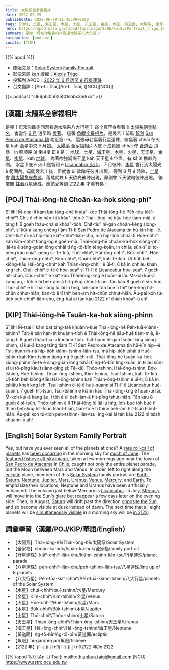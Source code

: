 ```yaml
---
title: 太陽系全家福相片
date: 2022-06-29
publishdate: 2022-06-29T11:45:00+0800
tags: [地球, 土星, 海王星, 木星, 火星, 天王星, 金星, 水星, 黃道面, 太陽系, 全家福, 魚眼]
hero: https://apod.nasa.gov/apod/fap/image/2206/SolSysPortrait_Trigo_1080_annotated.jpg
summary: 是哩！毋知你敢捌同齊看過太陽系八大行星？
categories: [podcast]
vocals: [阿錕]
---
```


{{% apod %}}

- 原始文章：[Solar System Family Portrait](https://apod.nasa.gov/apod/ap220629.html)
- 影像來源 kah 版權：[Alexis Trigo](https://www.instagram.com/alexistrigot/)
- 投稿到 APOD：[2022 年 6 月透早 ê 行星連珠](https://www.facebook.com/media/set/?set=a.4827325410704973)
- 台文翻譯：[An-Li Tsai][An-Li Tsai] ([NCU][NCU])

{{< podcast "cl66pbl0n025t01sbbx3ie8xx" >}}

## [漢羅] 太陽系全家福相片
是哩！毋知你敢捌同齊看過太陽系八大行星？
這个真罕得看著 ê [太陽系朝會點名][rare roll-call of planets]，會當佇 [6 月][much of June] 透早時 [看著][been occurring t]。
這張 [魚眼全景相片][featured fisheye all-sky image]，是幾若工前踮 [智利][Chile] [San Pedro de Atacama 鎮][San Pedro de Atacama] 附近翕--ê。
這張毋若翕著行星連珠，嘛翕著 chhāi 佇火星 kah 金星中央 ê 月娘。
[太陽系][Solar System] 全家福相片內底 ê 成員攏 chhāi 佇 [黃道面][ecliptic] 頂懸，in 照順序 ùi 倒爿到正爿是：
[地球][Earth t]、[土星][Saturn 1]、[海王星][Neptune t]、[木星][Jupiter]、[火星][Mars]、[天王星][Uranus]、[金星][Venus t]、[水星][Mercury t]、kah [地球][Earth]。
為著欲強調海王星 kah 天王星 ê 位置，有 kā in 撨較光咧。
水星下底 ê 火山是智利 ê [Licancabur 火山][Licancabur]。
7 月彼陣，[水星][Mercury] 會行到太陽光 ê 範圍內。毋閣幾若工後，伊就會 ùi 欲暗仔彼爿出現。
等到 8 月 ê 時陣，[土星][Saturn 2] 會 [離太陽愈來愈遠][opposite the Sun]，落尾就袂 tī 天欲光彼陣出現，顛倒會 tī 天欲暗彼陣出現。
後擺閣 [拄著八星連珠][simultaneously visible]，應該愛等到 [2122 年][in 2122] 才看有矣！


## [POJ] Thài-iông-hē Choân-ka-hok siòng-phìⁿ
Sī lih! M̄-chai lí kám bat tâng-chê khòaⁿ-kòe Thài-iông-hē Pe̍h-tōa-kiâⁿ-chhiⁿ?
Chit-ê chin hán-tit khòaⁿ-tio̍h ê Thài-iông-hē tiâu-hōe tiám-miâ, ē-tàng tī 6 goe̍h thàu-chá sī khòaⁿ-tio̍h.
Chit-tiuⁿ hî-gán choân-kéng siòng-phìⁿ, sī kúi-ā kang chêng tiàm Tì-lī San Pedro de Atacama tìn hū-kīn hip--ê.
Chit-tiuⁿ m̄-nā hip-tio̍h kiâⁿ-chhiⁿ-liân-chu, mā hip-tio̍h chhāi tī Hóe-chhiⁿ kah Kim-chhiⁿ tiong-ng ê goe̍h-niû.
Thài-iông-hē choân-ka-hok siòng-phìⁿ lāi-té ê sêng-goân lóng chhāi tī n̂g-tō-bīn téng-koân, in chiàu sūn-sī ùi tò-pêng kàu chiàⁿ-pêng sī:
Tē-kiû, Thó͘-chhiⁿ, Hái-ông-chhiⁿ, Bo̍k-chhiⁿ, Hóe-chhiⁿ, Thian-ông-chhiⁿ, Kim-chhiⁿ, Chúi-chhiⁿ, kah Tē-kiû.
Ūi-tio̍h beh kiông-tiāu Hái-ông-chhiⁿ kah Thian-ông-chhiⁿ ê ūi-tì, ū kā in chhiâu khah kng leh.
Chúi-chhiⁿ ē-té ê hóe-soaⁿ sī Tì-lī ê Licancabur hóe-soaⁿ.
7 goe̍h hit-chūn, Chúi-chhiⁿ ē kiâⁿ kàu Thài-iông-kng ê hoān-ûi lāi.
M̄-koh kúi-ā kang āu, i to̍h ē ùi beh-àm-á hit-pêng chhut-hiān.
Tán kàu 8 goe̍h ê sî-chūn, Thó͘-chhiⁿ ē lî Thài-iông lú lâi lú hn̄g, lo̍h-bóe to̍h bōe tī thiⁿ beh-kng hit-chūn chhut-hiān, tian-tò ē tī thiⁿ beh-àm hit-chūn chhut-hiān.
Āu-pái koh tú-tio̍h peh-chhiⁿ-liân-chu, èng-kai ài tán kàu 2122 nî chiah khòaⁿ-ū ah!

## [KIP] Thài-iông-hē Tsuân-ka-hok siòng-phìnn
Sī lih! M̄-tsai lí kám bat tâng-tsê khuànn-kuè Thài-iông-hē Pe̍h-tuā-kiânn-tshinn?
Tsit-ê tsin hán-tit khuànn-tio̍h ê Thài-iông-hē tiâu-huē tiám-miâ, ē-tàng tī 6 gue̍h thàu-tsá sī khuànn-tio̍h.
Tsit-tiunn hî-gán tsuân-kíng siòng-phìnn, sī kuí-ā kang tsîng tiàm Tì-lī San Pedro de Atacama tìn hū-kīn hip--ê.
Tsit-tiunn m̄-nā hip-tio̍h kiânn-tshinn-liân-tsu, mā hip-tio̍h tshāi tī Hué-tshinn kah Kim-tshinn tiong-ng ê gue̍h-niû.
Thài-iông-hē tsuân-ka-hok siòng-phìnn lāi-té ê sîng-guân lóng tshāi tī n̂g-tō-bīn tíng-kuân, in tsiàu sūn-sī uì tò-pîng kàu tsiànn-pîng sī:
Tē-kiû, Thóo-tshinn, Hái-ông-tshinn, Bo̍k-tshinn, Hué-tshinn, Thian-ông-tshinn, Kim-tshinn, Tsuí-tshinn, kah Tē-kiû.
Uī-tio̍h beh kiông-tiāu Hái-ông-tshinn kah Thian-ông-tshinn ê uī-tì, ū kā in tshiâu khah kng leh.
Tsuí-tshinn ē-té ê hué-suann sī Tì-lī ê Licancabur hué-suann.
7 gue̍h hit-tsūn, Tsuí-tshinn ē kiânn kàu Thài-iông-kng ê huān-uî lāi.
M̄-koh kuí-ā kang āu, i to̍h ē uì beh-àm-á hit-pîng tshut-hiān.
Tán kàu 8 gue̍h ê sî-tsūn, Thóo-tshinn ē lî Thài-iông lú lâi lú hn̄g, lo̍h-bué to̍h buē tī thinn beh-kng hit-tsūn tshut-hiān, tian-tò ē tī thinn beh-àm hit-tsūn tshut-hiān.
Āu-pái koh tú-tio̍h peh-tshinn-liân-tsu, ìng-kai ài tán kàu 2122 nî tsiah khuànn-ū ah!

## [English] Solar System Family Portrait
Yes, but have you ever seen all of the planets at once?
A [rare roll-call of planets][rare roll-call of planets] has [been occurring][been occurring e] in the morning sky for [much of June][much of June].
The [featured fisheye all-sky image][featured fisheye all-sky image], taken a few mornings ago near the town of [San Pedro de Atacama][San Pedro de Atacama] in [Chile][Chile], caught not only the entire planet parade, but the Moon between Mars and Venus.
In order, left to right along the [ecliptic][ecliptic] plane, members of this [Solar System][Solar System] family portrait are [Earth][Earth e], [Saturn][Saturn 1], [Neptune][Neptune e], [Jupiter][Jupiter], [Mars][Mars], [Uranus][Uranus], [Venus][Venus e], [Mercury][Mercury e], and [Earth][Earth].
To emphasize their locations, Neptune and Uranus have been artificially enhanced.
The volcano just below Mercury is [Licancabur][Licancabur].
In July, [Mercury][Mercury] will move into the Sun's glare but reappear a few days later on the evening side.
Then, in August, [Saturn][Saturn 2] will drift past the direction [opposite the Sun][opposite the Sun] and so become visible at dusk instead of dawn.
The next time that all eight planets will be [simultaneously visible][simultaneously visible] in a morning sky will be [in 2122][in 2122].

## 詞彙學習（漢羅/POJ/KIP/華語/English）
- 【太陽系】Thài-iông-hē/Thài-iông-hē/太陽系/Solar System
- 【全家福】choân-ka-hok/tsuân-ka-hok/全家福/family portrait
- 【行星連珠】kiâⁿ-chhiⁿ-liân-chu/kiânn-tshinn-liân-tsu/行星連珠/planet parade
- 【八星連珠】peh-chhiⁿ-liân-chu/peh-tshinn-liân-tsu/八星連珠/line up of 8 planets
- 【八大行星】Pe̍h-tōa-kiâⁿ-chhiⁿ/Pe̍h-tuā-kiânn-tshinn/八大行星/planets of the Solar System
- 【水星】chúi-chhiⁿ/tsuí-tshinn/水星/Mercury
- 【金星】Kim-chhiⁿ/Kim-tshinn/金星/Venus
- 【火星】Hóe-chhiⁿ/Hué-tshinn/火星/Mars
- 【木星】Bo̍k-chhiⁿ/Bo̍k-tshinn/木星/Jupiter
- 【土星】Thó͘-chhiⁿ/Thóo-tshinn/土星/Saturn
- 【天王星】Thian-ông-chhiⁿ/Thian-ông-tshinn/天王星/Uranus
- 【海王星】Hái-ông-chhiⁿ/Hái-ông-tshinn/海王星/Neptune
- 【黃道面】n̂g-tō-bīn/n̂g-tō-bīn/黃道面/ecliptic
- 【魚眼】hî-gán/hî-gán/魚眼/fisheye
- 【2122 年】jī-it-jī-jī nî/jī-it-jī-jī nî/2122 年/in 2122


{{% /apod %}}
[An-Li Tsai]: mailto:thianbun.taigi@gmail.com
[NCU]: https://www.astro.ncu.edu.tw

[copyright]: https://apod.nasa.gov/apod/fap/lib/about_apod.html#srapply

[rare roll-call of planets]:https://earthsky.org/tonight/rare-planetary-lineup-morning-june-2022/
[been occurring e]:https://apod.nasa.gov/apod/ap220625.html
[been occurring t]:https://apod.tw/daily/20220625/
[much of June]:https://youtu.be/IpgiZJm7szg
[featured fisheye all-sky image]:https://cloud.3dvista.com/hosting/7173958/11/index.htm
[San Pedro de Atacama]:https://en.wikipedia.org/wiki/San_Pedro_de_Atacama
[Chile]:https://en.wikipedia.org/wiki/Chile
[ecliptic]:https://en.wikipedia.org/wiki/Ecliptic
[Solar System]:https://solarsystem.nasa.gov/solar-system/our-solar-system/in-depth/
[Earth e]:https://apod.nasa.gov/apod/ap220206.html
[Earth t]:https://apod.tw/daily/20220206/
[Saturn 1]:https://spaceplace.nasa.gov/all-about-saturn/en/
[Neptune e]:https://apod.nasa.gov/apod/ap210725.html
[Neptune t]:https://apod.tw/daily/20210725/
[Jupiter]:https://apod.nasa.gov/apod/ap190908.html
[Mars]:https://mars.nasa.gov/
[Uranus]:https://solarsystem.nasa.gov/planets/uranus/overview/
[Venus e]:https://apod.nasa.gov/apod/ap210317.html
[Venus t]:https://apod.tw/daily/20210317/
[Mercury e]:https://apod.nasa.gov/apod/ap220628.html
[Mercury t]:https://apod.tw/daily/20220628/
[Earth]:https://apod.nasa.gov/apod/ap181028.html
[Licancabur]:https://youtu.be/riiTNiQ_rBg
[Mercury]:https://solarsystem.nasa.gov/planets/mercury/in-depth/
[Saturn 2]:https://in-the-sky.org/news.php?id=20220814_12_100
[opposite the Sun]:https://apod.nasa.gov/apod/ap210512.html
[simultaneously visible]:https://media.istockphoto.com/photos/the-surprised-cat-the-amazement-of-the-cat-open-your-mouth-in-an-picture-id1240888678?b=1&k=20&m=1240888678&s=170667a&w=0&h=u8E2IgJ5pPaRZLTUFokOoIXy1F9nULJT4_yU5xM7rew=
[in 2122]:https://web.archive.org/web/20051214013307/http://www.sunspot.noao.edu/PR/alignment.html
